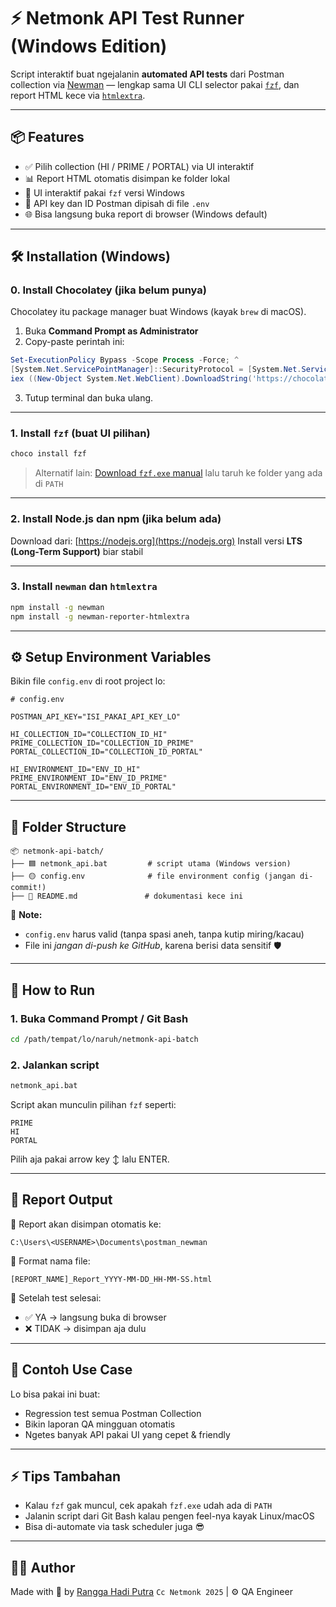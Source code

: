 # ⚡ Netmonk API Test Runner (Windows Edition)

Script interaktif buat ngejalanin **automated API tests** dari Postman collection via [Newman](https://www.npmjs.com/package/newman) — lengkap sama UI CLI selector pakai [`fzf`](https://github.com/junegunn/fzf), dan report HTML kece via [`htmlextra`](https://www.npmjs.com/package/newman-reporter-htmlextra).

---

## 📦 Features

- ✅ Pilih collection (HI / PRIME / PORTAL) via UI interaktif
- 📊 Report HTML otomatis disimpan ke folder lokal
- 🎨 UI interaktif pakai `fzf` versi Windows
- 🔐 API key dan ID Postman dipisah di file `.env`
- 🌐 Bisa langsung buka report di browser (Windows default)

---

## 🛠️ Installation (Windows)

### 0. Install Chocolatey (jika belum punya)

Chocolatey itu package manager buat Windows (kayak `brew` di macOS).

1. Buka **Command Prompt as Administrator**
2. Copy-paste perintah ini:

```powershell
Set-ExecutionPolicy Bypass -Scope Process -Force; ^
[System.Net.ServicePointManager]::SecurityProtocol = [System.Net.ServicePointManager]::SecurityProtocol -bor 3072; ^
iex ((New-Object System.Net.WebClient).DownloadString('https://chocolatey.org/install.ps1'))
```

3. Tutup terminal dan buka ulang.

---

### 1. Install `fzf` (buat UI pilihan)

```powershell
choco install fzf
```

> Alternatif lain: [Download `fzf.exe` manual](https://github.com/junegunn/fzf/releases) lalu taruh ke folder yang ada di `PATH`

---

### 2. Install Node.js dan npm (jika belum ada)

Download dari: [https://nodejs.org](https://nodejs.org)
Install versi **LTS (Long-Term Support)** biar stabil

---

### 3. Install `newman` dan `htmlextra`

```bash
npm install -g newman
npm install -g newman-reporter-htmlextra
```

---

## ⚙️ Setup Environment Variables

Bikin file `config.env` di root project lo:

```env
# config.env

POSTMAN_API_KEY="ISI_PAKAI_API_KEY_LO"

HI_COLLECTION_ID="COLLECTION_ID_HI"
PRIME_COLLECTION_ID="COLLECTION_ID_PRIME"
PORTAL_COLLECTION_ID="COLLECTION_ID_PORTAL"

HI_ENVIRONMENT_ID="ENV_ID_HI"
PRIME_ENVIRONMENT_ID="ENV_ID_PRIME"
PORTAL_ENVIRONMENT_ID="ENV_ID_PORTAL"
```

---

## 📁 Folder Structure

```
📦 netmonk-api-batch/
├── 🟦 netmonk_api.bat         # script utama (Windows version)
├── 🟡 config.env              # file environment config (jangan di-commit!)
├── 📄 README.md               # dokumentasi kece ini
```

📝 **Note:**

- `config.env` harus valid (tanpa spasi aneh, tanpa kutip miring/kacau)
- File ini _jangan di-push ke GitHub_, karena berisi data sensitif 🛡️

---

## 🚀 How to Run

### 1. Buka Command Prompt / Git Bash

```bash
cd /path/tempat/lo/naruh/netmonk-api-batch
```

### 2. Jalankan script

```bash
netmonk_api.bat
```

Script akan munculin pilihan `fzf` seperti:

```
PRIME
HI
PORTAL
```

Pilih aja pakai arrow key ↕️ lalu ENTER.

---

## 📂 Report Output

📁 Report akan disimpan otomatis ke:

```
C:\Users\<USERNAME>\Documents\postman_newman
```

📝 Format nama file:

```
[REPORT_NAME]_Report_YYYY-MM-DD_HH-MM-SS.html
```

🧭 Setelah test selesai:

- ✅ YA → langsung buka di browser
- ❌ TIDAK → disimpan aja dulu

---

## 🧪 Contoh Use Case

Lo bisa pakai ini buat:

- Regression test semua Postman Collection
- Bikin laporan QA mingguan otomatis
- Ngetes banyak API pakai UI yang cepet & friendly

---

## ⚡ Tips Tambahan

- Kalau `fzf` gak muncul, cek apakah `fzf.exe` udah ada di `PATH`
- Jalanin script dari Git Bash kalau pengen feel-nya kayak Linux/macOS
- Bisa di-automate via task scheduler juga 😎

---

## 👨‍💻 Author

Made with 💙 by [Rangga Hadi Putra](https://ranggabiner.com)
`Cc Netmonk 2025` | ⚙️ QA Engineer
